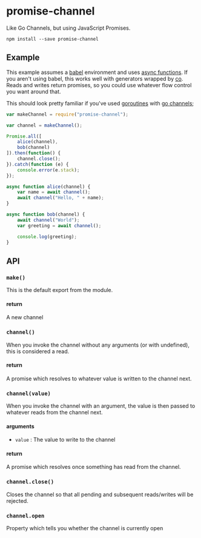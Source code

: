 # promise-channel
Like Go Channels, but using JavaScript Promises.

```
npm install --save promise-channel
```

## Example
This example assumes a [babel](https://babeljs.io/) environment and uses [async functions](https://github.com/tc39/ecmascript-asyncawait). If you aren't using babel, this works well with generators wrapped by [co](https://www.npmjs.com/package/co). Reads and writes return promises, so you could use whatever flow control you want around that.

This should look pretty familiar if you've used [goroutines](https://gobyexample.com/goroutines) with [go channels](https://tour.golang.org/concurrency/2);

```JavaScript
var makeChannel = require("promise-channel");

var channel = makeChannel();

Promise.all([
    alice(channel),
    bob(channel)
]).then(function() {
    channel.close();
}).catch(function (e) {
    console.error(e.stack);
});

async function alice(channel) {
    var name = await channel();
    await channel("Hello, " + name);
}

async function bob(channel) {
    await channel("World");
    var greeting = await channel();

    console.log(greeting);
}
```

## API
### `make()`
This is the default export from the module.

#### return
A new channel

### `channel()`
When you invoke the channel without any arguments (or with undefined), this is considered a read.

#### return
A promise which resolves to whatever value is written to the channel next.

### `channel(value)`
When you invoke the channel with an argument, the value is then passed to whatever reads from the channel next.

#### arguments
- `value` : The value to write to the channel

#### return
A promise which resolves once something has read from the channel.

### `channel.close()`
Closes the channel so that all pending and subsequent reads/writes will be rejected.

### `channel.open`
Property which tells you whether the channel is currently open
